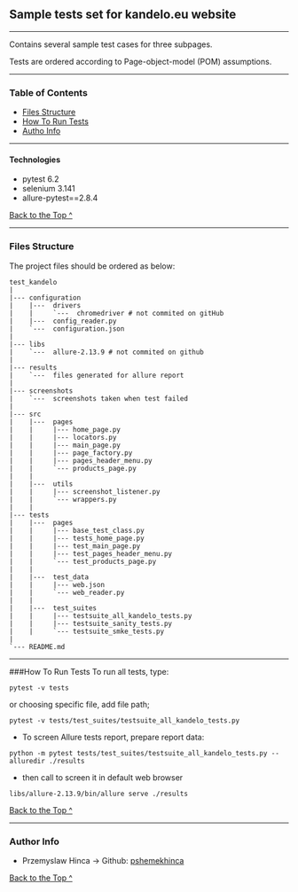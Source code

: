 ## Sample tests set for kandelo.eu website

---

Contains several sample test cases for three subpages.

Tests are ordered according to Page-object-model (POM) assumptions. 

---


### Table of Contents


- [Files Structure](#Files-structure)
- [How To Run Tests](#How-to-run-tests)
- [Autho Info](#author-info)

---



#### Technologies

- pytest 6.2
- selenium 3.141
- allure-pytest==2.8.4


  
[Back to the Top ^](#Tile-Calculator)

---

### Files Structure

The project files should be ordered as below:


    
    test_kandelo
    |
    |--- configuration
    |    |---  drivers
    |    |     `---  chromedriver # not commited on gitHub
    |    |---  config_reader.py
    |    `---  configuration.json
    |
    |--- libs
    |    `---  allure-2.13.9 # not commited on github
    |    
    |--- results
    |    `---  files generated for allure report
    |  
    |--- screenshots
    |    `---  screenshots taken when test failed
    | 
    |--- src
    |    |---  pages
    |    |     |--- home_page.py
    |    |     |--- locators.py
    |    |     |--- main_page.py
    |    |     |--- page_factory.py
    |    |     |--- pages_header_menu.py
    |    |     `--- products_page.py
    |    | 
    |    |---  utils
    |    |     |--- screenshot_listener.py
    |    |     `--- wrappers.py
    |    | 
    |--- tests
    |    |---  pages
    |    |     |--- base_test_class.py
    |    |     |--- tests_home_page.py
    |    |     |--- test_main_page.py
    |    |     |--- test_pages_header_menu.py
    |    |     `--- test_products_page.py
    |    | 
    |    |---  test_data
    |    |     |--- web.json
    |    |     `--- web_reader.py
    |    | 
    |    |---  test_suites
    |    |     |--- testsuite_all_kandelo_tests.py
    |    |     |--- testsuite_sanity_tests.py
    |    |     `--- testsuite_smke_tests.py
    |
    `--- README.md


---

###How To Run Tests
To run all tests, type:

```
pytest -v tests
```

or choosing specific file, add file path;

```
pytest -v tests/test_suites/testsuite_all_kandelo_tests.py 
```

- To screen Allure tests report, prepare report data:
```
python -m pytest tests/test_suites/testsuite_all_kandelo_tests.py --alluredir ./results
```
- then call to screen it in default web browser
```
libs/allure-2.13.9/bin/allure serve ./results  
```
[Back to the Top ^](#Tile-Calculator)

---

### Author Info

- Przemyslaw Hinca -> Github: [pshemekhinca](https://github.com/pshemekhinca)

[Back to the Top ^](#Tile-Calculator)
